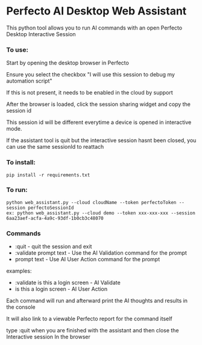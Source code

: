 # Perfecto AI Desktop Web Assistant

This python tool allows you to run AI commands with an open Perfecto Desktop Interactive Session

### To use:
Start by opening the desktop browser in Perfecto 

Ensure you select the checkbox "I will use this session to debug my automation script" 

If this is not present, it needs to be enabled in the cloud by support

After the browser is loaded, click the session sharing widget and copy the session id

This session id will be different everytime a device is opened in interactive mode.

If the assistant tool is quit but the interactive session hasnt been closed, you can use the same sessionId to reattach

### To install:
    pip install -r requirements.txt

### To run:
    python web_assistant.py --cloud cloudName --token perfectoToken --session perfectoSessionId
    ex: python web_assistant.py --cloud demo --token xxx-xxx-xxx --session 6aa23aef-acfa-4a9c-93df-1b0cb3c48070

### Commands
* :quit                   - quit the session and exit
* :validate prompt text   - Use the AI Validation command for the prompt
* prompt text             - Use AI User Action command for the prompt

examples:
* :validate is this a login screen    - AI Validate
* is this a login screen              - AI User Action

Each command will run and afterward print the AI thoughts and results in the console

It will also link to a viewable Perfecto report for the command itself

type :quit when you are finished with the assistant and then close the Interactive session In the browser